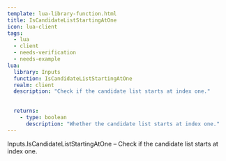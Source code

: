 ```yaml
---
template: lua-library-function.html
title: IsCandidateListStartingAtOne
icon: lua-client
tags:
  - lua
  - client
  - needs-verification
  - needs-example
lua:
  library: Inputs
  function: IsCandidateListStartingAtOne
  realm: client
  description: "Check if the candidate list starts at index one."
  
  
  returns:
    - type: boolean
      description: "Whether the candidate list starts at index one."
---
```


<div class="lua__search__keywords">
Inputs.IsCandidateListStartingAtOne &#x2013; Check if the candidate list starts at index one.
</div>
